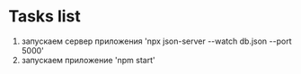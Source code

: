 # Tasks list

1. запускаем сервер приложения 'npx json-server --watch db.json --port 5000'
2. запускаем приложение 'npm start'